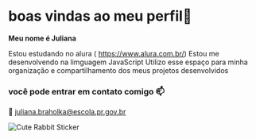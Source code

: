 # boas vindas ao meu perfil💙

**Meu nome é Juliana**

Estou estudando no alura ( https://www.alura.com.br/)
Estou me desenvolvendo na limguagem JavaScript
Utilizo esse espaço para minha organização e compartilhamento dos meus projetos desenvolvidos 
### você pode entrar em contato comigo 📫

🔴 juliana.braholka@escola.pr.gov.br


![Cute Rabbit Sticker](https://media.tenor.com/eC-GMmFYTfIAAAAi/cute-rabbit.gif)
